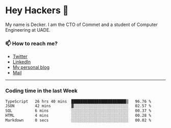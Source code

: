 # Hey Hackers 👋

My name is Decker. I am the CTO of Commet and a student of Computer Engineering at UADE.

### 📫 How to reach me?
- [Twitter](https://x.com/0xDecker) 
- [LinkedIn](https://www.linkedin.com/in/decker-urbano/) 
- [My personal blog](http://decker.sh) 
- [Mail](mailto:me@decker.sh)

---

### Coding time in the last Week

<!--START_SECTION:waka-->

```txt
TypeScript   26 hrs 40 mins  ████████████████████████▒   96.76 %
JSON         42 mins         ▓░░░░░░░░░░░░░░░░░░░░░░░░   02.57 %
SQL          6 mins          ░░░░░░░░░░░░░░░░░░░░░░░░░   00.37 %
HTML         4 mins          ░░░░░░░░░░░░░░░░░░░░░░░░░   00.28 %
Markdown     0 secs          ░░░░░░░░░░░░░░░░░░░░░░░░░   00.02 %
```

<!--END_SECTION:waka-->
